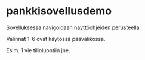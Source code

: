 # pankkisovellusdemo

Sovelluksessa navigoidaan näyttöohjeiden perusteella

Valinnat 1-6 ovat käytössä päävalikossa.

Esim. 1 vie tilinluontiin jne.
